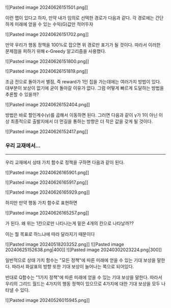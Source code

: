 ![[Pasted image 20240626151501.png]]

이런 맵이 있다고 하자, 만약 내가 임의로 선택한 경로가 다음과 같다. 각 경로에는 간단하게 미래에 얻을 수 있는 수익(G)값만 적어두자

![[Pasted image 20240626151702.png]]

만약 우리가 행동 정책을 100%로 잡으면 위 경로만 표기가 될 것이다.  따라서 이러한 문제점을 피하기 위해 ϵ-Greedy 알고리즘을 사용했다. 

![[Pasted image 20240626151800.png]]

![[Pasted image 20240626151819.png]]

조금 전으로 돌아가서 별점, 즉 reward가 1인 집을 가는데에는 여러가지 방법이 있다.  대부분이 보상이 없기에 굳이 돌아갈 이유가 없다. 그럼 어떻게 빠르게 도달하는 방법을 추론할 수 있을까?

![[Pasted image 20240626152404.png]]

방법은 바로 할인계수(γ)를 곱해서 이동하면 된다. 그러면 다음과 같이 γ가 1이 아닌 이상 최종적으로 출발지에서 더 먼길을 통하는 방향은 더 작은 값을 갖게 될 것이다.

![[Pasted image 20240626152417.png]]


### 우리 교재에서...
---

우리 교재에서 상태 가치 함수로 정책을 구하면 다음과 같이 된다.

![[Pasted image 20240626165901.png]]

![[Pasted image 20240626165917.png]]

![[Pasted image 20240626165929.png]]

하지만 만약 행동 가치 함수로 표현하면

![[Pasted image 20240626165257.png]]

가 된다. 왜 위는 1칸으로만 나타나는게 밑은 4개의 칸으로 나타날까??

이는 뭘 목표로 하느냐에 따라 달라지기 때문이다

![[Pasted image 20240518203252.png]]
![[Pasted image 20240625152638.png|400]]
![[Pasted image 20240302023224.png|300]]

일반적으로 상태 가치 함수는 "모든 정책"에 따른 미래에 얻을 수 있는 기대 보상을 말한다. 따라서 화살표의 방향 또한 기대 보상이 늘어나는 쪽으로 되어있다.

반대로 Q함수는 "1가지 정책"에 따른 미래에 얻을 수 있는 기대 보상을 말한다. 따라서 우리의 그리드 월드는 4가지의 행동 정책이 있으므로 4가지에 대한 기대 보상을 모두 나타낼 수 있다. 


![[Pasted image 20240526015945.png]]






